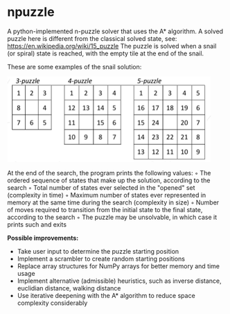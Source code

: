 # npuzzle
A python-implemented n-puzzle solver that uses the A* algorithm.
A solved puzzle here is different from the classical solved state, see: https://en.wikipedia.org/wiki/15_puzzle
The puzzle is solved when a snail (or spiral) state is reached, with the empty tile at the end of the snail.

These are some examples of the snail solution:

![npuzzle.PNG](https://github.com/jongdetim/npuzzle/blob/master/npuzzle.PNG)

At the end of the search, the program prints the following values:
◦ The ordered sequence of states that make up the solution, according to the search
◦ Total number of states ever selected in the "opened" set (complexity in time)
◦ Maximum number of states ever represented in memory at the same time during the search (complexity in size)
◦ Number of moves required to transition from the initial state to the final state, according to the search
◦ The puzzle may be unsolvable, in which case it prints such and exits


**Possible improvements:**

- Take user input to determine the puzzle starting position
- Implement a scrambler to create random starting positions
- Replace array structures for NumPy arrays for better memory and time usage
- Implement alternative (admissible) heuristics, such as inverse distance, euclidian distance, walking distance
- Use iterative deepening with the A* algorithm to reduce space complexity considerably
